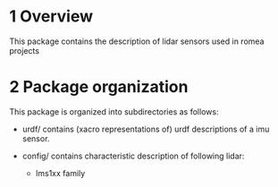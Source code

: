 # 1 Overview #

This package contains the description of lidar sensors used in romea projects

# 2 Package organization #

This package is organized into subdirectories as follows:

  - urdf/ contains (xacro representations of) urdf descriptions of a imu sensor.

  - config/ contains characteristic description of following lidar:

    - lms1xx family
